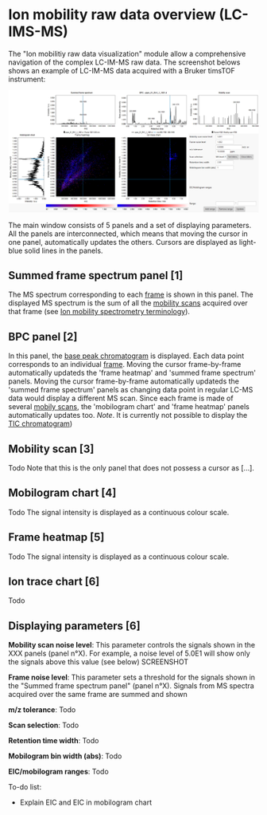 # Ion mobility raw data overview (LC-IMS-MS)
The "Ion mobilitiy raw data visualization" module allow a comprehensive navigation of the complex LC-IM-MS raw data. The screenshot belows shows an example of LC-IM-MS data acquired with a Bruker timsTOF instrument:

![im-data-overview](im-data-overview.jpg)

The main window consists of 5 panels and a set of displaying parameters. All the panels are interconnected, which means that moving the cursor in one panel, automatically updates the others. Cursors are displayed as light-blue solid lines in the panels.

## Summed frame spectrum panel [1]
The MS spectrum corresponding to each [frame](../terminology/ion-mobility-terminology.md#accumulations-mobility-scans-and-frames) is shown in this panel. The displayed MS spectrum is the sum of all the [mobility scans](../terminology/ion-mobility-terminology.md#accumulations-mobility-scans-and-frames) acquired over that frame (see [Ion mobility spectrometry terminology](../terminology/ion-mobility-terminology.md)).


## BPC panel [2]
In this panel, the [base peak chromatogram](../terminology/general-terminology.md#base-peak-chromatogram) is displayed. Each data point corresponds to an individual [frame](../terminology/ion-mobility-terminology.md#accumulations-mobility-scans-and-frames). Moving the cursor frame-by-frame automatically updateds the 'frame heatmap' and 'summed frame spectrum' panels. Moving the cursor frame-by-frame automatically updateds the 'summed frame spectrum' panels as changing data point in regular LC-MS data would display a different MS scan. Since each frame is made of several [mobily scans](../terminology/ion-mobility-terminology.md#accumulations-mobility-scans-and-frames), the 'mobilogram chart' and 'frame heatmap' panels automatically updates too.
_Note_. It is currently not possible to display the [TIC chromatogram](../terminology/general-terminology.md#total-ion-current-chromatogram))


## Mobility scan [3]
Todo
Note that this is the only panel that does not possess a cursor as [...].

## Mobilogram chart [4]
Todo
The signal intensity is displayed as a continuous colour scale.

## Frame heatmap [5]
Todo
The signal intensity is displayed as a continuous colour scale.

## Ion trace chart [6]
Todo

## Displaying parameters [6]

**Mobility scan noise level**: This parameter controls the signals shown in the XXX panels (panel n°X). For example, a noise level of 5.0E1 will show only the signals above this value (see below)
                                                                    SCREENSHOT

**Frame noise level**: This parameter sets a threshold for the signals shown in the "Summed frame spectrum panel" (panel n°X). Signals from MS spectra acquired over the same frame are summed and shown

**m/z tolerance**: Todo

**Scan selection**: Todo

**Retention time width**: Todo

**Mobilogram bin width (abs)**: Todo

**EIC/mobilogram ranges**: Todo


To-do list:
- Explain EIC and EIC in mobilogram chart
